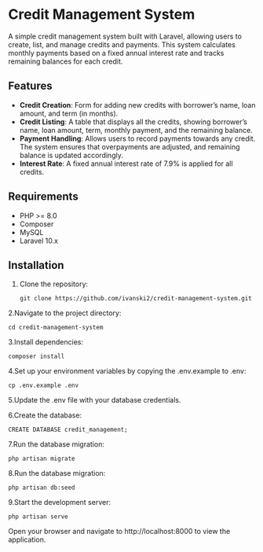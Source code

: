 # Credit Management System

A simple credit management system built with Laravel, allowing users to create, list, and manage credits and payments. This system calculates monthly payments based on a fixed annual interest rate and tracks remaining balances for each credit.

## Features

- **Credit Creation**: Form for adding new credits with borrower’s name, loan amount, and term (in months).
- **Credit Listing**: A table that displays all the credits, showing borrower’s name, loan amount, term, monthly payment, and the remaining balance.
- **Payment Handling**: Allows users to record payments towards any credit. The system ensures that overpayments are adjusted, and remaining balance is updated accordingly.
- **Interest Rate**: A fixed annual interest rate of 7.9% is applied for all credits.

## Requirements

- PHP >= 8.0
- Composer
- MySQL
- Laravel 10.x

## Installation

1. Clone the repository:

   ```
   git clone https://github.com/ivanski2/credit-management-system.git
   
2.Navigate to the project directory:

    cd credit-management-system

3.Install dependencies:
 
    composer install

4.Set up your environment variables by copying the .env.example to .env:

    cp .env.example .env

5.Update the .env file with your database credentials.

6.Create the database:

    CREATE DATABASE credit_management;

7.Run the database migration:

    php artisan migrate

8.Run the database migration:

    php artisan db:seed

9.Start the development server:

    php artisan serve

Open your browser and navigate to http://localhost:8000 to view the application.
